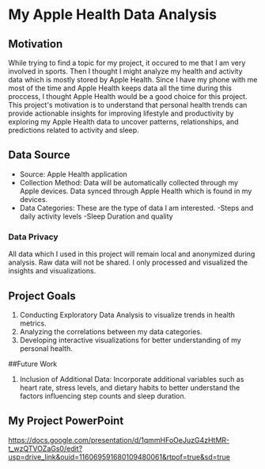 # My Apple Health Data Analysis


## Motivation
While trying to find a topic for my project, it occured to me that I am very involved in sports. Then I thought I might analyze my health and activity data which is mostly stored by Apple Health. Since I have my phone with me most of the time and Apple Health keeps data all the time during this proccess, I thought Apple Health would be a good choice for this project. This project's motivation is to understand that personal health trends can provide actionable insights for improving lifestyle and productivity by exploring my Apple Health data to uncover patterns, relationships, and predictions related to activity and sleep.


## Data Source
- Source: Apple Health application
- Collection Method: Data will be automatically collected through my Apple devices. Data synced through Apple Health which is found in my devices.
- Data Categories: These are the type of data I am interested.
    -Steps and daily activity levels
    -Sleep Duration and quality


### Data Privacy
All data which I used in this project will remain local and anonymized during analysis. Raw data will not be shared. I only processed and visualized the insights and visualizations.


## Project Goals
1. Conducting Exploratory Data Analysis to visualize trends in health metrics.
2. Analyzing the correlations between my data categories.
3. Developing interactive visualizations for better understanding of my personal health.

##Future Work

1. Inclusion of Additional Data: Incorporate additional variables such as heart rate, stress levels, and dietary habits to better understand the factors influencing step counts and sleep duration.


## My Project PowerPoint
https://docs.google.com/presentation/d/1qmmHFoOeJuzG4zHtMR-t_wzQTVOZaGs0/edit?usp=drive_link&ouid=116069591680109480061&rtpof=true&sd=true
